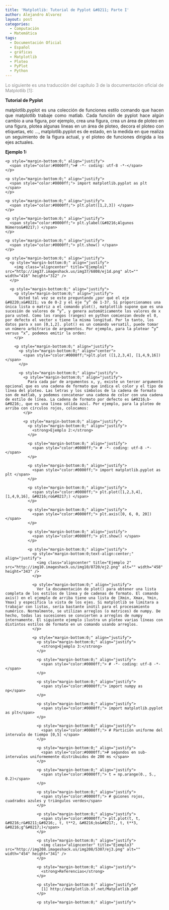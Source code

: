 ```yaml
---
title: 'Matplotlib: Tutorial de Pyplot &#8211; Parte I'
author: Alejandro Alvarez
layout: post
categories:
  - Computación
  - Matemática
tags:
  - Documentación Oficial
  - Español
  - gráficas
  - Matplotlib
  - Ploteo
  - PyPlot
  - Python
---
```

<!-- 		@page { margin: 2cm } 		P { margin-bottom: 0.21cm } -->

<p style="margin-bottom:0;" align="justify">
  <span style="color:#888888;">Lo siguiente es una traducción del capítulo 3 de la documentación oficial de Matplotlib [1]:</span>
</p>

<p style="margin-bottom:0;" align="justify">
  <p style="margin-bottom:0;" align="justify">
    <strong>Tutorial de Pyplot</strong>
  </p>
  
  <p style="margin-bottom:0;" align="justify">
    matplotlib.pyplot es una colección de funciones estilo comando que hacen que matplotlib trabaje como matlab. Cada función de pyplot hace algún cambio a una figura, por ejemplo, crea una figura, crea un área de ploteo en una figura, plotea algunas lineas en un área de ploteo, decora el ploteo con etiquetas, etc &#8230;, matplotlib.pyplot es de estado, en la medida en que realiza un seguimiento de la figura actual, y el ploteo de funciones dirigida a los ejes actuales.
  </p>
  
  <p style="margin-bottom:0;" align="justify">
    <p style="margin-bottom:0;" align="justify">
      <strong>Ejemplo 1:</strong>
    </p>
    
    <p style="margin-bottom:0;" align="justify">
      <span style="color:#0000ff;"># -*- coding: utf-8 -*-</span>
    </p>
    
    <p style="margin-bottom:0;" align="justify">
      <span style="color:#0000ff;"> import matplotlib.pyplot as plt </span>
    </p>
    
    <p style="margin-bottom:0;" align="justify">
      <span style="color:#0000ff;"> plt.plot([1,2,3]) </span>
    </p>
    
    <p style="margin-bottom:0;" align="justify">
      <span style="color:#0000ff;"> plt.ylabel(&#8216;Algunos Números&#8217;) </span>
    </p>
    
    <p style="margin-bottom:0;" align="justify">
      <span style="color:#0000ff;"> plt.show() </span>
    </p>
    
    <p style="margin-bottom:0;" align="justify">
      <p style="margin-bottom:0;" align="justify">
        <img class="aligncenter" title="Ejemplo1" src="http://img37.imageshack.us/img37/6808/ej1d.png" alt="" width="416" height="312" />
      </p>
      
      <p style="margin-bottom:0;" align="justify">
        <p style="margin-bottom:0;" align="justify">
          Usted tal vez se este preguntando ¿por qué el eje &#8220;x&#8221; va de 0-2 y el eje “y” de 1-3?. Si proporcionamos una única lista o matriz a el comando plot(), matplotlib supone que es una sucesión de valores de “y”, y genera automáticamente los valores de x para usted. Como los rangos (ranges) en python comienzan desde el 0, por defecto el vector x tiene la misma longitud. Por lo tanto, los datos para x son [0,1,2]. plot() es un comando versatil, puede tomar un número arbitrario de argumentos. Por ejemplo, para la plotear “y” versus “x”, podemos emitir la orden:
        </p>
        
        <p style="margin-bottom:0;" align="justify">
          <p style="margin-bottom:0;" align="center">
            <span style="color:#0000ff;">plt.plot ([1,2,3,4], [1,4,9,16]) </span>
          </p>
          
          <p style="margin-bottom:0;" align="justify">
            <p style="margin-bottom:0;" align="justify">
              Para cada par de argumentos x, y, existe un tercer argumento opcional que es una cadena de formato que indica el color y el tipo de línea del ploteo. Las letras y los símbolos de la cadena de formato son de matlab, y podemos concatenar una cadena de color con una cadena de estilo de línea. La cadena de formato por defecto es &#8216;b- &#8216;, que es una línea sólida azul. Por ejemplo, para la ploteo de arriba con círculos rojos, colocamos:
            </p>
            
            <p style="margin-bottom:0;" align="justify">
              <p style="margin-bottom:0;" align="justify">
                <strong>Ejemplo 2:</strong>
              </p>
              
              <p style="margin-bottom:0;" align="justify">
                <span style="color:#0000ff;"> # -*- coding: utf-8 -*-</span>
              </p>
              
              <p style="margin-bottom:0;" align="justify">
                <span style="color:#0000ff;"> import matplotlib.pyplot as plt </span>
              </p>
              
              <p style="margin-bottom:0;" align="justify">
                <span style="color:#0000ff;"> plt.plot([1,2,3,4], [1,4,9,16], &#8216;ro&#8217;) </span>
              </p>
              
              <p style="margin-bottom:0;" align="justify">
                <span style="color:#0000ff;"> plt.axis([0, 6, 0, 20]) </span>
              </p>
              
              <p style="margin-bottom:0;" align="justify">
                <span style="color:#0000ff;"> plt.show() </span>
              </p>
              
              <p style="margin-bottom:0;" align="justify">
                <p style="margin-bottom:0;text-align:center;" align="justify">
                  <img class="aligncenter" title="Ejemplo 2" src="http://img10.imageshack.us/img10/8720/ej2.png" alt="" width="458" height="343" />
                </p>
                
                <p style="margin-bottom:0;" align="justify">
                  Ver la documentación de plot() para obtener una lista completa de los estilos de línea y de cadenas de formato. El comando axis() en el ejemplo de arriba tiene una lista de [Xmin, Xmax, Ymin, Ymax] y especifica la vista de los ejes. Si matplotlib se limitara a trabajar con listas, sería bastante inútil para el procesamiento numérico. Normalmente, se utilizan arreglos (o matrices) de numpy. De hecho, todas las sucesiones se convierten a arreglos de numpy internamente. El siguiente ejemplo ilustra un ploteo varias líneas con distintos estilos de formato en un comando usando arreglos.
                </p>
                
                <p style="margin-bottom:0;" align="justify">
                  <p style="margin-bottom:0;" align="justify">
                    <strong>Ejemplo 3:</strong>
                  </p>
                  
                  <p style="margin-bottom:0;" align="justify">
                    <span style="color:#0000ff;"> # -*- coding: utf-8 -*-</span>
                  </p>
                  
                  <p style="margin-bottom:0;" align="justify">
                    <span style="color:#0000ff;"> import numpy as np</span>
                  </p>
                  
                  <p style="margin-bottom:0;" align="justify">
                    <span style="color:#0000ff;"> import matplotlib.pyplot as plt</span>
                  </p>
                  
                  <p style="margin-bottom:0;" align="justify">
                    <span style="color:#0000ff;"> # Partición uniforme del intervalo de tiempo [0,5] </span>
                  </p>
                  
                  <p style="margin-bottom:0;" align="justify">
                    <span style="color:#0000ff;"># segundos en sub-intervalos uniformemente distribuidos de 200 ms </span>
                  </p>
                  
                  <p style="margin-bottom:0;" align="justify">
                    <span style="color:#0000ff;"> t = np.arange(0., 5., 0.2)</span>
                  </p>
                  
                  <p style="margin-bottom:0;" align="justify">
                    <span style="color:#0000ff;"> # guiones rojos, cuadrados azules y triángulos verdes</span>
                  </p>
                  
                  <p style="margin-bottom:0;" align="justify">
                    <span style="color:#0000ff;"> plt.plot(t, t, &#8216;r&#8211;&#8216;, t, t**2, &#8216;bs&#8217;, t, t**3, &#8216;g^&#8217;)</span>
                  </p>
                  
                  <p style="margin-bottom:0;" align="justify">
                    <img class="aligncenter" title="Ejemplo3" src="http://img208.imageshack.us/img208/5307/ej3.png" alt="" width="454" height="341" />
                  </p>
                  
                  <p style="margin-bottom:0;" align="justify">
                    <strong>Referencias</strong>
                  </p>
                  
                  <p style="margin-bottom:0;" align="justify">
                    [1] http://matplotlib.sf.net/Matplotlib.pdf
                  </p>
                  
                  <p style="margin-bottom:0;" align="justify">
